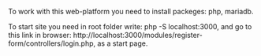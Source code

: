 To work with this web-platform you need to install packeges: php, mariadb.

To start site you need in root folder write: php -S localhost:3000, and go to this link in browser: http://localhost:3000/modules/register-form/controllers/login.php, as a start page.
